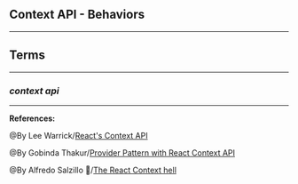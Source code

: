 ## **Context API - Behaviors**

-------------------------------------------------------------


## **Terms**

-----------------------------------------------

### ***context api***

-----------------------------------------------

**References:**

@By  Lee Warrick/[React's Context API](https://leewarrick.com/blog/the-problem-with-context/) 

@By Gobinda Thakur/[Provider Pattern with React Context API](https://flexiple.com/react/provider-pattern-with-react-context-api/)

@By Alfredo Salzillo 🐺/[The React Context hell](https://dev.to/alfredosalzillo/the-react-context-hell-7p4)
